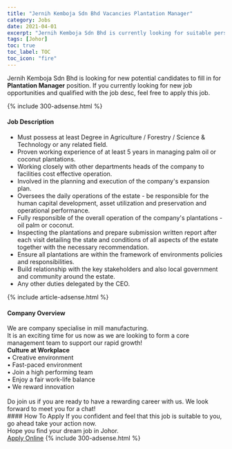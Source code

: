 ```yaml
---
title: "Jernih Kemboja Sdn Bhd Vacancies Plantation Manager" 
category: Jobs 
date: 2021-04-01 
excerpt: "Jernih Kemboja Sdn Bhd is currently looking for suitable person to fill in the Plantation Manager which based in Johor" 
tags: [Johor] 
toc: true 
toc_label: TOC 
toc_icon: "fire" 
--- 
```


<p>Jernih Kemboja Sdn Bhd is looking for new potential candidates to fill in for <b>Plantation Manager</b> position. If you currently looking for new job opportunities and qualified with the job desc, feel free to apply this job.
</p>{% include 300-adsense.html %} 
<div><div><h4>Job Description</h4></div><div><div><span><div><ul><li>Must possess at least Degree in Agriculture / Forestry / Science &amp; Technology or any related field.</li><li>Proven working experience of at least 5 years in managing palm oil or coconut plantations.</li><li>Working closely with other departments heads of the company to facilities cost effective operation.</li><li>Involved in the planning and execution of the company's expansion plan.</li><li>Oversees the daily operations of the estate - be responsible for the human capital development, asset utilization and preservation and operational performance.</li><li>Fully responsible of the overall operation of the company's plantations - oil palm or coconut.</li><li>Inspecting the plantations and prepare submission written report after each visit detailing the state and conditions of all aspects of the estate together with the necessary recommendation.</li><li>Ensure all plantations are within the framework of environments policies and responsibilities.</li><li>Build relationship with the key stakeholders and also local government and community around the estate.</li><li>Any other duties delegated by the CEO.</li></ul></div></span></div></div></div> 
{% include article-adsense.html %} 
<div><div><h4>Company Overview</h4></div><div><div><span><div><div>
<div>We are company specialise in mill manufacturing.</div>
<div>It is an exciting time for us now as we are looking to form a core management team to support our rapid growth!&#160;</div>
<div><strong>Culture at Workplace</strong></div>
<div>&#8226; Creative environment<br>
&#8226; Fast-paced environment<br>
&#8226; Join a high performing team<br>
&#8226; Enjoy a fair work-life balance<br>
&#8226; We reward innovation<br>
&#160;</div>
</div>
<div>Do join us if you are ready to have a rewarding career with us. We look forward to meet you for a chat!</div></div></span></div></div></div> 
#### How To Apply 
If you confident and feel that this job is suitable to you, go ahead take your action now. <br/> 
Hope you find your dream job in Johor. <br/> 
<a href="https://www.jobstreet.com.my/en/job/plantation-manager-4523644?jobId=jobstreet-my-job-4523644&" class="btn btn--info" target="_blank" rel="nofollow noopenner">Apply Online</a> 
{% include 300-adsense.html %} 